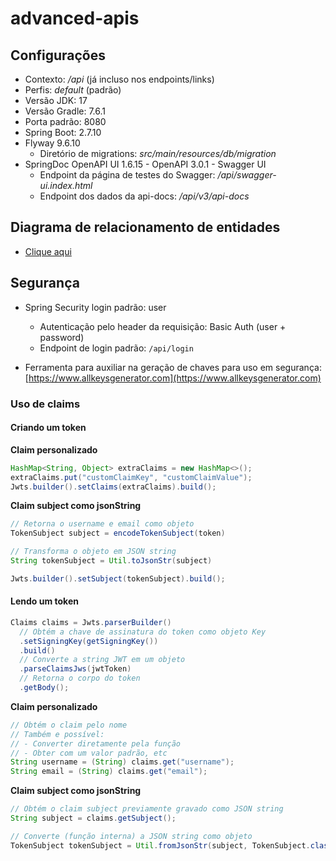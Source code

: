 # advanced-apis

## Configurações

- Contexto: */api* (já incluso nos endpoints/links)
- Perfis: *default* (padrão)
- Versão JDK: 17
- Versão Gradle: 7.6.1
- Porta padrão: 8080
- Spring Boot: 2.7.10
- Flyway 9.6.10
  - Diretório de migrations: *src/main/resources/db/migration*
- SpringDoc OpenAPI UI 1.6.15 - OpenAPI 3.0.1 - Swagger UI
  - Endpoint da página de testes do Swagger: */api/swagger-ui.index.html*
  - Endpoint dos dados da api-docs: */api/v3/api-docs*
<!--
  Spring Boot Developer Tools: 3.0.4
-->

## Diagrama de relacionamento de entidades
- [Clique aqui](https://app.diagrams.net/#G13bd2ILwPsaACDqCaTtsRLozOtMCCcUoe)

## Segurança
- Spring Security login padrão: user
  - Autenticação pelo header da requisição: Basic Auth (user + password)
  - Endpoint de login padrão: `/api/login`

- Ferramenta para auxiliar na geração de chaves para uso em segurança: [https://www.allkeysgenerator.com](https://www.allkeysgenerator.com)

### Uso de claims

#### Criando um token

**Claim personalizado**

```java
HashMap<String, Object> extraClaims = new HashMap<>();
extraClaims.put("customClaimKey", "customClaimValue");
Jwts.builder().setClaims(extraClaims).build();
```

**Claim subject como jsonString**

```java
// Retorna o username e email como objeto
TokenSubject subject = encodeTokenSubject(token)

// Transforma o objeto em JSON string
String tokenSubject = Util.toJsonStr(subject)

Jwts.builder().setSubject(tokenSubject).build();
```

#### Lendo um token

```java
Claims claims = Jwts.parserBuilder()
  // Obtém a chave de assinatura do token como objeto Key
  .setSigningKey(getSigningKey())
  .build()
  // Converte a string JWT em um objeto
  .parseClaimsJws(jwtToken)
  // Retorna o corpo do token
  .getBody();
```

**Claim personalizado**

```java
// Obtém o claim pelo nome
// Também e possível:
// - Converter diretamente pela função
// - Obter com um valor padrão, etc
String username = (String) claims.get("username");
String email = (String) claims.get("email");
```

**Claim subject como jsonString**

```java
// Obtém o claim subject previamente gravado como JSON string
String subject = claims.getSubject();

// Converte (função interna) a JSON string como objeto
TokenSubject tokenSubject = Util.fromJsonStr(subject, TokenSubject.class);
```
